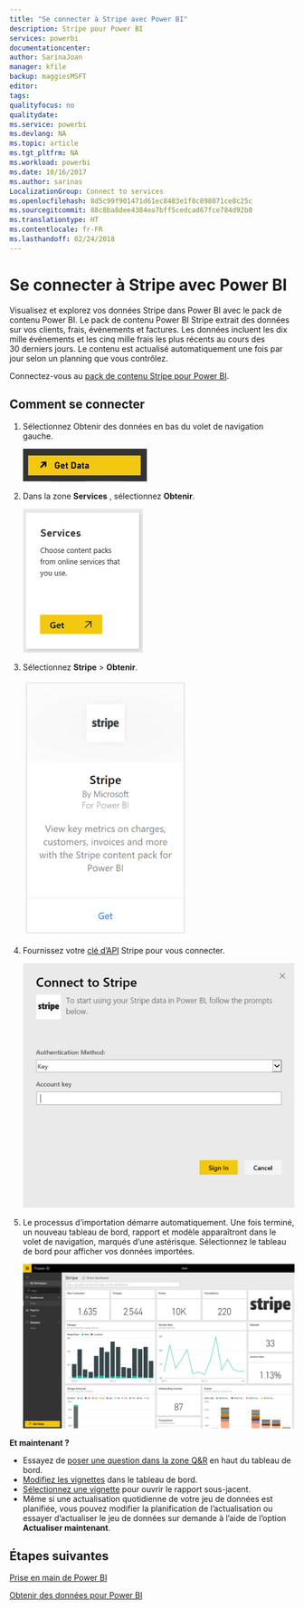 ```yaml
---
title: "Se connecter à Stripe avec Power BI"
description: Stripe pour Power BI
services: powerbi
documentationcenter: 
author: SarinaJoan
manager: kfile
backup: maggiesMSFT
editor: 
tags: 
qualityfocus: no
qualitydate: 
ms.service: powerbi
ms.devlang: NA
ms.topic: article
ms.tgt_pltfrm: NA
ms.workload: powerbi
ms.date: 10/16/2017
ms.author: sarinas
LocalizationGroup: Connect to services
ms.openlocfilehash: 8d5c99f901471d61ec8483e1f8c898071ce8c25c
ms.sourcegitcommit: 88c8ba8dee4384ea7bff5cedcad67fce784d92b0
ms.translationtype: HT
ms.contentlocale: fr-FR
ms.lasthandoff: 02/24/2018
---
```

# <a name="connect-to-stripe-with-power-bi"></a>Se connecter à Stripe avec Power BI
Visualisez et explorez vos données Stripe dans Power BI avec le pack de contenu Power BI. Le pack de contenu Power BI Stripe extrait des données sur vos clients, frais, événements et factures. Les données incluent les dix mille événements et les cinq mille frais les plus récents au cours des 30 derniers jours. Le contenu est actualisé automatiquement une fois par jour selon un planning que vous contrôlez. 

Connectez-vous au [pack de contenu Stripe pour Power BI](https://app.powerbi.com/getdata/services/stripe).

## <a name="how-to-connect"></a>Comment se connecter
1. Sélectionnez Obtenir des données en bas du volet de navigation gauche.  
   
    ![](media/service-connect-to-stripe/getdata.png)
2. Dans la zone **Services** , sélectionnez **Obtenir**.  
   
    ![](media/service-connect-to-stripe/services.png)  
3. Sélectionnez **Stripe** &gt; **Obtenir**.  
   
    ![](media/service-connect-to-stripe/stripe.png)  
4. Fournissez votre [clé d’API](https://dashboard.stripe.com/account/apikeys) Stripe pour vous connecter.  
   
    ![](media/service-connect-to-stripe/creds.png)
5. Le processus d’importation démarre automatiquement. Une fois terminé, un nouveau tableau de bord, rapport et modèle apparaîtront dans le volet de navigation, marqués d’une astérisque. Sélectionnez le tableau de bord pour afficher vos données importées.
   
    ![](media/service-connect-to-stripe/dashboard.png)

**Et maintenant ?**

* Essayez de [poser une question dans la zone Q&R](power-bi-q-and-a.md) en haut du tableau de bord.
* [Modifiez les vignettes](service-dashboard-edit-tile.md) dans le tableau de bord.
* [Sélectionnez une vignette](service-dashboard-tiles.md) pour ouvrir le rapport sous-jacent.
* Même si une actualisation quotidienne de votre jeu de données est planifiée, vous pouvez modifier la planification de l’actualisation ou essayer d’actualiser le jeu de données sur demande à l’aide de l’option **Actualiser maintenant**.

## <a name="next-steps"></a>Étapes suivantes
[Prise en main de Power BI](service-get-started.md)

[Obtenir des données pour Power BI](service-get-data.md)

